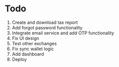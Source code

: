 # Todo

1. Create and download tax report
2. Add forgot password functionality
3. Integrate email service and add OTP functionality
4. Fix UI design
5. Test other exchanges
6. Fix sync wallet logic
7. Add dashboard
8. Deploy
